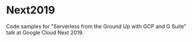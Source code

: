 # Next2019
Code samples for "Serverless from the Ground Up with GCP and G Suite" talk at Google Cloud Next 2019.
